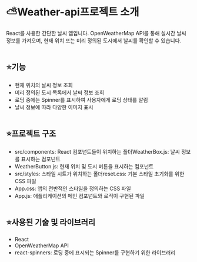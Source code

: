 # ⛅Weather-api프로젝트 소개
React를 사용한 간단한 날씨 앱입니다. OpenWeatherMap API를 통해 실시간 날씨 정보를 가져오며, 현재 위치 또는 미리 정의된 도시에서 날씨를 확인할 수 있습니다.
<br/><br/>

## ⭐기능
- 현재 위치의 날씨 정보 조회
- 미리 정의된 도시 목록에서 날씨 정보 조회
- 로딩 중에는 Spinner를 표시하여 사용자에게 로딩 상태를 알림
- 날씨 정보에 따라 다양한 이미지 표시
<br/><br/>

## ⭐프로젝트 구조
- src/components: React 컴포넌트들이 위치하는 폴더WeatherBox.js: 날씨 정보를 표시하는 컴포넌트
- WeatherButton.js: 현재 위치 및 도시 버튼을 표시하는 컴포넌트
- src/styles: 스타일 시트가 위치하는 폴더reset.css: 기본 스타일 초기화를 위한 CSS 파일
- App.css: 앱의 전반적인 스타일을 정의하는 CSS 파일
- App.js: 애플리케이션의 메인 컴포넌트와 로직이 구현된 파일
<br/><br/>

## ⭐사용된 기술 및 라이브러리
- React
- OpenWeatherMap API
- react-spinners: 로딩 중에 표시되는 Spinner를 구현하기 위한 라이브러리
